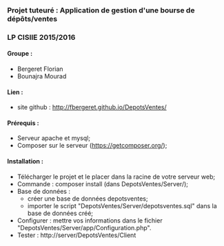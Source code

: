 ### Projet tuteuré : Application de gestion d'une bourse de dépôts/ventes ###
### LP CISIIE 2015/2016 ###

#### Groupe : ####
* Bergeret Florian
* Bounajra Mourad

#### Lien : ####
* site github : http://fbergeret.github.io/DepotsVentes/

#### Prérequis : ####

* Serveur apache et mysql;
* Composer sur le serveur (https://getcomposer.org/);

#### Installation : ####
* Télécharger le projet et le placer dans la racine de votre serveur web;
* Commande : composer install (dans DepotsVentes/Server/);
* Base de données : 
  * créer une base de données depotsventes;
  * importer le script "DepotsVentes/Server/depotsventes.sql" dans la base de données créé;
* Configurer : mettre vos informations dans le fichier "DepotsVentes/Server/app/Configuration.php".
* Tester : http://server/DepotsVentes/Client
